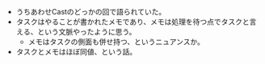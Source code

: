 - うちあわせCastのどっかの回で語られていた。
- タスクはやることが書かれたメモであり、メモは処理を待つ点でタスクと言える、という文脈やったように思う。
	- メモはタスクの側面も併せ持つ、というニュアンスか。
- タスクとメモはほぼ同値、という話。